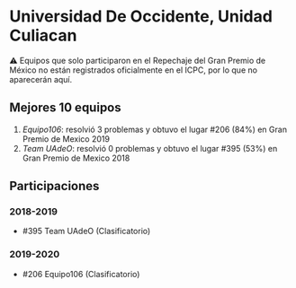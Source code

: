 # Universidad De Occidente, Unidad Culiacan

:warning: Equipos que solo participaron en el Repechaje del Gran Premio de México no están registrados oficialmente en el ICPC, por lo que no aparecerán aquí.

## Mejores 10 equipos

1. _Equipo106_: resolvió 3 problemas y obtuvo el lugar #206 (84%) en Gran Premio de Mexico 2019
1. _Team UAdeO_: resolvió 0 problemas y obtuvo el lugar #395 (53%) en Gran Premio de Mexico 2018

## Participaciones

### 2018-2019

- #395 Team UAdeO (Clasificatorio)

### 2019-2020

- #206 Equipo106 (Clasificatorio)




